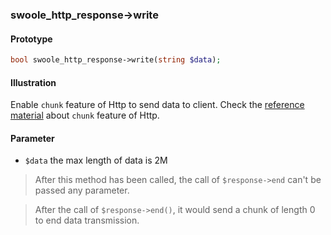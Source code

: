 

### swoole_http_response->write

#### Prototype

```php
bool swoole_http_response->write(string $data);
```

#### Illustration

Enable `chunk` feature of Http to send data to client. Check the [reference material](https://developer.mozilla.org/en-US/docs/Web/HTTP/Headers/Transfer-Encoding) about `chunk` feature of Http.

#### Parameter

- `$data` the max length of data is 2M

> After this method has been called, the call of `$response->end` can't be passed any parameter. 

> After the call of `$response->end()`, it would send a chunk of length 0 to end data transmission. 
